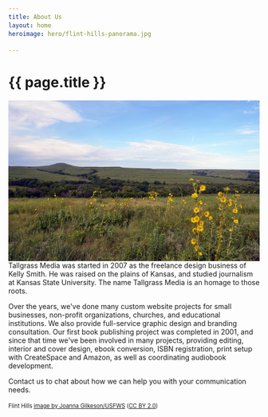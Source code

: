 ```yaml
---
title: About Us
layout: home
heroimage: hero/flint-hills-panorama.jpg

---
```

# {{ page.title }}

<img src="/images/hero/19130964193_861c93670e_z.jpg" alt="Flint Hills landscape" class="img-responsive" style="float:right;margin-left:1em;" />Tallgrass Media was started in 2007 as the freelance design business of Kelly Smith. He was raised on the plains of Kansas, and studied journalism at Kansas State University. The name Tallgrass Media is an homage to those roots.

Over the years, we've done many custom website projects for small businesses, non-profit organizations, churches, and educational institutions. We also provide full-service graphic design and branding consultation. Our first book publishing project was completed in 2001, and since that time we've been involved in many projects, providing editing, interior and cover design, ebook conversion, ISBN registration, print setup with CreateSpace and Amazon, as well as coordinating audiobook development.

Contact us to chat about how we can help you with your communication needs.

<span style="font-size:80%;">Flint Hills <a href="https://www.flickr.com/photos/usfwsmidwest/19130964193" target="_blank">image by Joanna Gilkeson/USFWS</a> (<a href="https://creativecommons.org/licenses/by/2.0/" target="_blank">CC BY 2.0</a>)</span>